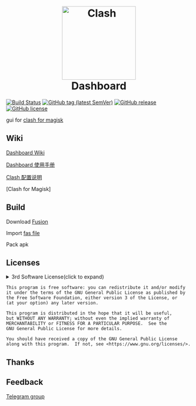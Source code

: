 <h1 align="center">
  <img src="https://cdn.jsdelivr.net/gh/Dashboard2/Dashboard@master/com.dashboard.png" alt="Clash" width="200">
  <br>Dashboard<br>
</h1>


[![Build Status](https://travis-ci.com/Dashboard2/Dashboard.svg?branch=master)](https://travis-ci.com/Dashboard2/Dashboard)
[![GitHub tag (latest SemVer)](https://img.shields.io/github/tag/Dashboard2/Dashboard.svg)](https://github.com/Dashboard2/Dashboard/tags)
[![GitHub release](https://img.shields.io/github/release/Dashboard2/Dashboard.svg)](https://github.com/Dashboard2/Dashboard/releases)
[![GitHub license](https://img.shields.io/github/license/Dashboard2/Dashboard.svg)](https://github.com/Dashboard2/Dashboard/blob/master/LICENSE)


gui for [clash for magisk](https://github.com/Kr328/ClashForMagisk)


## Wiki

[Dashboard Wiki](https://github.com/Dashboard2/Dashboard/wiki)

[Dashboard 使用手册](https://github.com/Dashboard2/Dashboard/wiki/Dashboard-User-Manual)

[Clash 配置说明](https://github.com/Dreamacro/clash/wiki/configuration)

[Clash for Magisk]

## Build

Download [Fusion]()

Import [fas file](https://github.com/Dashboard2/Dashboard/tree/master/Fas)

Pack apk


## Licenses

<details>

  <summary>3rd Software License(click to expand)</summary>


GPL-3.0 License

- [Dreamacro/clash](https://github.com/Dreamacro/clash)

- [Kr328/ClashForMagisk](https://github.com/Kr328/ClashForMagisk)

MIT License

- [alecthw/mmdb_china_ip_list](https://github.com/alecthw/mmdb_china_ip_list/tree/release)

- [SukkaW/MyIP](https://github.com/SukkaW/MyIP)

WTFPL License

- [Showfom/sb.sb](https://github.com/Showfom/sb.sb)

No License

- [haishanh/yacd](https://github.com/haishanh/yacd)

</details>

    This program is free software: you can redistribute it and/or modify
    it under the terms of the GNU General Public License as published by
    the Free Software Foundation, either version 3 of the License, or
    (at your option) any later version.

    This program is distributed in the hope that it will be useful,
    but WITHOUT ANY WARRANTY; without even the implied warranty of
    MERCHANTABILITY or FITNESS FOR A PARTICULAR PURPOSE.  See the
    GNU General Public License for more details.

    You should have received a copy of the GNU General Public License
    along with this program.  If not, see <https://www.gnu.org/licenses/>.


## Thanks

## Feedback
[Telegram group](https://t.me/db4cmm)
